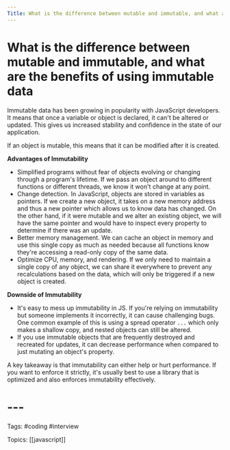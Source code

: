 ```yaml
---
Title: What is the difference between mutable and immutable, and what are the benefits of using immutable data
---
```


# What is the difference between mutable and immutable, and what are the benefits of using immutable data

Immutable data has been growing in popularity with JavaScript developers. It means that once a variable or object is declared, it can't be altered or updated. This gives us increased stability and confidence in the state of our application.

If an object is mutable, this means that it can be modified after it is created.

**Advantages of Immutability**

-   Simplified programs without fear of objects evolving or changing through a program's lifetime. If we pass an object around to different functions or different threads, we know it won't change at any point.
-   Change detection. In JavaScript, objects are stored in variables as pointers. If we create a new object, it takes on a new memory address and thus a new pointer which allows us to know data has changed. On the other hand, if it were mutable and we alter an existing object, we will have the same pointer and would have to inspect every property to determine if there was an update.
-   Better memory management. We can cache an object in memory and use this single copy as much as needed because all functions know they're accessing a read-only copy of the same data.
-   Optimize CPU, memory, and rendering. If we only need to maintain a single copy of any object, we can share it everywhere to prevent any recalculations based on the data, which will only be triggered if a new object is created.

**Downside of Immutability**

-   It's easy to mess up immutability in JS. If you're relying on immutability but someone implements it incorrectly, it can cause challenging bugs. One common example of this is using a spread operator `...` which only makes a shallow copy, and nested objects can still be altered.
-   If you use immutable objects that are frequently destroyed and recreated for updates, it can decrease performance when compared to just mutating an object's property.

A key takeaway is that immutability can either help or hurt performance. If you want to enforce it strictly, it's usually best to use a library that is optimized and also enforces immutability effectively.
# ---

Tags: #coding #interview

Topics: [[javascript]] 

